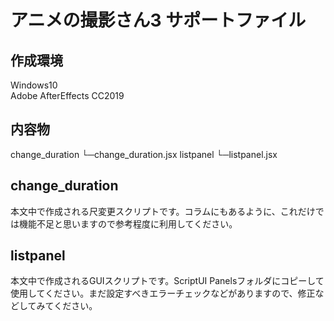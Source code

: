 # アニメの撮影さん3 サポートファイル #

## 作成環境 ##
Windows10  
Adobe AfterEffects CC2019

## 内容物 ##
change_duration
└─change_duration.jsx
listpanel
└─listpanel.jsx

## change_duration
本文中で作成される尺変更スクリプトです。コラムにもあるように、これだけでは機能不足と思いますので参考程度に利用してください。

## listpanel
本文中で作成されるGUIスクリプトです。ScriptUI Panelsフォルダにコピーして使用してください。まだ設定すべきエラーチェックなどがありますので、修正などしてみてください。
